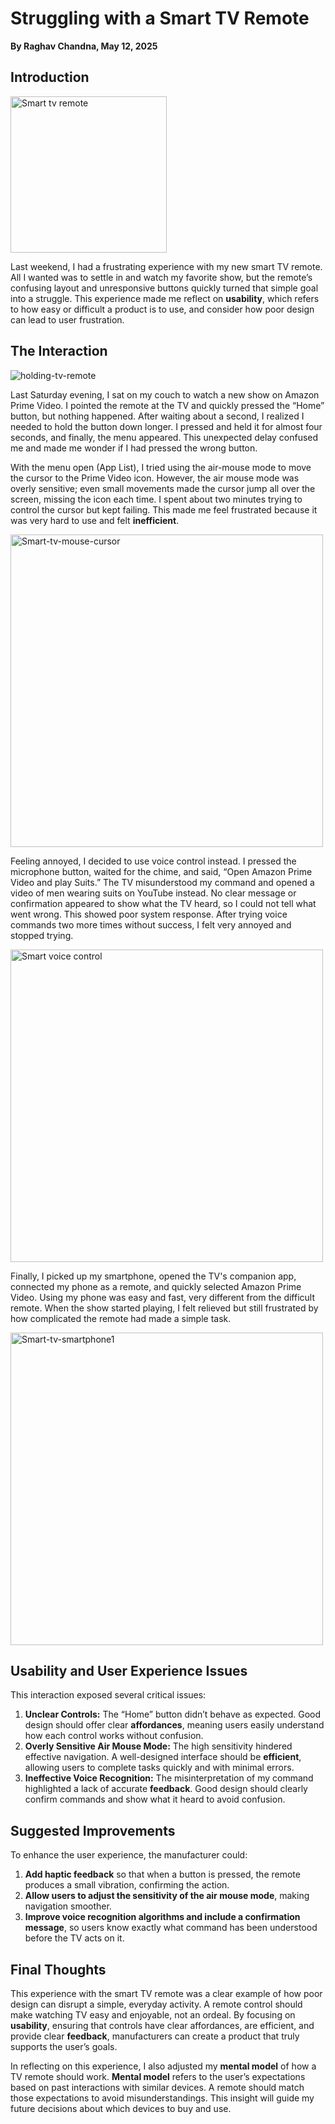 # Struggling with a Smart TV Remote

**By Raghav Chandna,  May 12, 2025**  

## Introduction

<img src="https://github.com/user-attachments/assets/30cd2e03-6e15-4522-9b83-ca781bafb97c" alt="Smart tv remote" width="250">

Last weekend, I had a frustrating experience with my new smart TV remote. All I wanted was to settle in and watch my favorite show, but the remote’s confusing layout and unresponsive buttons quickly turned that simple goal into a struggle. This experience made me reflect on **usability**, which refers to how easy or difficult a product is to use, and consider how poor design can lead to user frustration.

## The Interaction

![holding-tv-remote](https://github.com/user-attachments/assets/bedcd7f0-9123-44ea-8db4-f52706520097)

Last Saturday evening, I sat on my couch to watch a new show on Amazon Prime Video. I pointed the remote at the TV and quickly pressed the “Home” button, but nothing happened. After waiting about a second, I realized I needed to hold the button down longer. I pressed and held it for almost four seconds, and finally, the menu appeared. This unexpected delay confused me and made me wonder if I had pressed the wrong button.

With the menu open (App List), I tried using the air-mouse mode to move the cursor to the Prime Video icon. However, the air mouse mode was overly sensitive; even small movements made the cursor jump all over the screen, missing the icon each time. I spent about two minutes trying to control the cursor but kept failing. This made me feel frustrated because it was very hard to use and felt **inefficient**.

<img src="https://github.com/user-attachments/assets/966b26a8-27e0-4cce-902d-a722170609ce" alt="Smart-tv-mouse-cursor" width="500">

Feeling annoyed, I decided to use voice control instead. I pressed the microphone button, waited for the chime, and said, “Open Amazon Prime Video and play Suits.” The TV misunderstood my command and opened a video of men wearing suits on YouTube instead. No clear message or confirmation appeared to show what the TV heard, so I could not tell what went wrong. This showed poor system response. After trying voice commands two more times without success, I felt very annoyed and stopped trying.


<img src="https://github.com/user-attachments/assets/a0e67b84-980a-4cb8-aa91-d6a2897e5db4" alt ="Smart voice control" width="500">


Finally, I picked up my smartphone, opened the TV's companion app, connected my phone as a remote, and quickly selected Amazon Prime Video. Using my phone was easy and fast, very different from the difficult remote. When the show started playing, I felt relieved but still frustrated by how complicated the remote had made a simple task.

<img src="https://github.com/user-attachments/assets/af56675a-03dd-4210-bffb-38d1c5bfc40f" alt="Smart-tv-smartphone1" width="500">

## Usability and User Experience Issues
This interaction exposed several critical issues:

1. **Unclear Controls:** The “Home” button didn’t behave as expected. Good design should offer clear **affordances**, meaning users easily understand how each control works without confusion.
2. **Overly Sensitive Air Mouse Mode:** The high sensitivity hindered effective navigation. A well-designed interface should be **efficient**, allowing users to complete tasks quickly and with minimal errors.
3. **Ineffective Voice Recognition:** The misinterpretation of my command highlighted a lack of accurate **feedback**. Good design should clearly confirm commands and show what it heard to avoid confusion.

## Suggested Improvements
To enhance the user experience, the manufacturer could:

1. **Add haptic feedback** so that when a button is pressed, the remote produces a small vibration, confirming the action.
2. **Allow users to adjust the sensitivity of the air mouse mode**, making navigation smoother.
3. **Improve voice recognition algorithms and include a confirmation message**, so users know exactly what command has been understood before the TV acts on it.

## Final Thoughts
This experience with the smart TV remote was a clear example of how poor design can disrupt a simple, everyday activity. A remote control should make watching TV easy and enjoyable, not an ordeal. By focusing on **usability**, ensuring that controls have clear affordances, are efficient, and provide clear **feedback**, manufacturers can create a product that truly supports the user’s goals.

In reflecting on this experience, I also adjusted my **mental model** of how a TV remote should work. **Mental model** refers to the user’s expectations based on past interactions with similar devices. A remote should match those expectations to avoid misunderstandings. This insight will guide my future decisions about which devices to buy and use.
